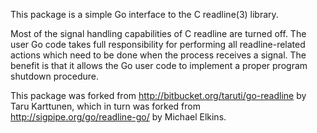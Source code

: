 This package is a simple Go interface to the C readline(3) library.

Most of the signal handling capabilities of C readline are turned off. The user Go code takes full responsibility for performing all readline-related actions which need to be done when the process receives a signal. The benefit is that it allows the Go user code to implement a proper program shutdown procedure.

This package was forked from http://bitbucket.org/taruti/go-readline by Taru Karttunen, which in turn was forked from http://sigpipe.org/go/readline-go/ by Michael Elkins.
